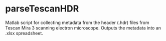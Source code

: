# parseTescanHDR
Matlab script for collecting metadata from the header (.hdr) files from Tescan Mira 3 scanning electron microscope. Outputs the metadata into an .xlsx spreadsheet.
